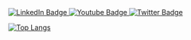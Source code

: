 <div id="badges">
  <a href="https://www.linkedin.com/in/eugeek">
    <img src="https://img.shields.io/badge/linkedin" alt="LinkedIn Badge"/>
  </a>
  <a href="https://github.com/eugeek">
    <img src="https://img.shields.io/github/followers/eugeek" alt="Youtube Badge"/>
  </a>
  <a href="https://eugeneward.me">
    <img src="https://img.shields.io/website?url=https%3A%2F%2Feugeneward.me" alt="Twitter Badge"/>
  </a>
</div>

[![Top Langs](https://github-readme-stats.vercel.app/api/top-langs/?username=eugeek&layout=compact&theme=vision-friendly-dark)](https://github.com/anuraghazra/github-readme-stats)
